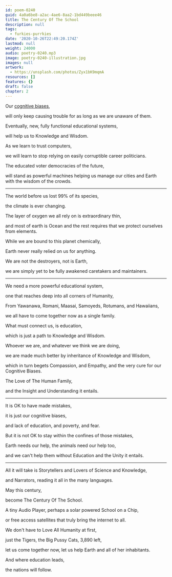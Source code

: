 ```yaml
---
id: poem-0240
guid: 4a0a6be8-a2ac-4ae6-8aa2-1bd449beee46
title: The Century Of The School
description: null
tags:
  - furkies-purrkies
date: '2020-10-26T22:49:20.174Z'
lastmod: null
weight: 24000
audio: poetry-0240.mp3
image: poetry-0240-illustration.jpg
images: null
artwork:
  - https://unsplash.com/photos/Zyx1bK9mqmA
resources: []
features: {}
draft: false
chapter: 2
---
```


Our [cognitive biases](https://en.wikipedia.org/wiki/List_of_cognitive_biases),

will only keep causing trouble for as long as we are unaware of them.

Eventually, new, fully functional educational systems,

will help us to Knowledge and Wisdom.

As we learn to trust computers,

we will learn to stop relying on easily corruptible career politicians.

The educated voter democracies of the future,

will stand as powerful machines helping us manage our cities and Earth with the wisdom of the crowds.

---

The world before us lost 99% of its species,

the climate is ever changing.

The layer of oxygen we all rely on is extraordinary thin,

and most of earth is Ocean and the rest requires that we protect ourselves from elements.

While we are bound to this planet chemically,

Earth never really relied on us for anything.

We are not the destroyers, not is Earth,

we are simply yet to be fully awakened caretakers and maintainers.

---

We need a more powerful educational system,

one that reaches deep into all corners of Humanity,

From Yawanawa, Romani, Maasai, Samoyeds, Rotumans, and Hawaiians,

we all have to come together now as a single family.

What must connect us, is education,

which is just a path to Knowledge and Wisdom.

Whoever we are, and whatever we think we are doing,

we are made much better by inheritance of Knowledge and Wisdom,

which in turn begets Compassion, and Empathy, and the very cure for our Cognitive Biases.

The Love of The Human Family,

and the Insight and Understanding it entails.

---

It is OK to have made mistakes,

it is just our cognitive biases,

and lack of education, and poverty, and fear.

But it is not OK to stay within the confines of those mistakes,

Earth needs our help, the animals need our help too,

and we can't help them without Education and the Unity it entails.

---

All it will take is Storytellers and Lovers of Science and Knowledge,

and Narrators, reading it all in the many languages.

May this century,

become The Century Of The School.

A tiny Audio Player, perhaps a solar powered School on a Chip,

or free access satellites that truly bring the internet to all.

We don't have to Love All Humanity at first,

just the Tigers, the Big Pussy Cats, 3,890 left,

let us come together now, let us help Earth and all of her inhabitants.

And where education leads,

the nations will follow.
